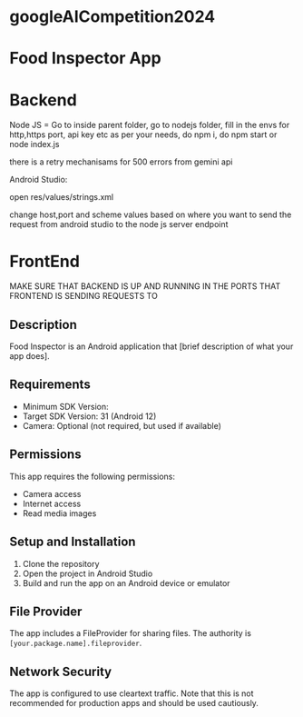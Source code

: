 # googleAICompetition2024
# Food Inspector App

# Backend
Node JS = Go to inside parent folder, go to nodejs folder, fill in the envs for http,https port, api key etc as per your needs, do npm i, do npm start or node index.js

there is a retry mechanisams for 500 errors from gemini api

Android Studio: 

 open res/values/strings.xml

 change host,port and scheme values based on where you want to send the request from android studio to the node js server endpoint

# FrontEnd

MAKE SURE THAT BACKEND IS UP AND RUNNING IN THE PORTS THAT FRONTEND IS SENDING REQUESTS TO
## Description
Food Inspector is an Android application that [brief description of what your app does].

## Requirements
- Minimum SDK Version: 
- Target SDK Version: 31 (Android 12)
- Camera: Optional (not required, but used if available)

## Permissions
This app requires the following permissions:
- Camera access
- Internet access
- Read media images

## Setup and Installation #######################################################################
1. Clone the repository
2. Open the project in Android Studio
3. Build and run the app on an Android device or emulator

## File Provider
The app includes a FileProvider for sharing files. The authority is `[your.package.name].fileprovider`.

## Network Security
The app is configured to use cleartext traffic. Note that this is not recommended for production apps and should be used cautiously.
